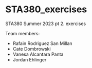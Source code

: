 # STA380_exercises
STA380 Summer 2023 pt 2. exercises 

Team members:
- Rafain Rodriguez San Millan
- Cate Dombrowski
- Vanesa Alcantara Panta
- Jordan Ehlinger

